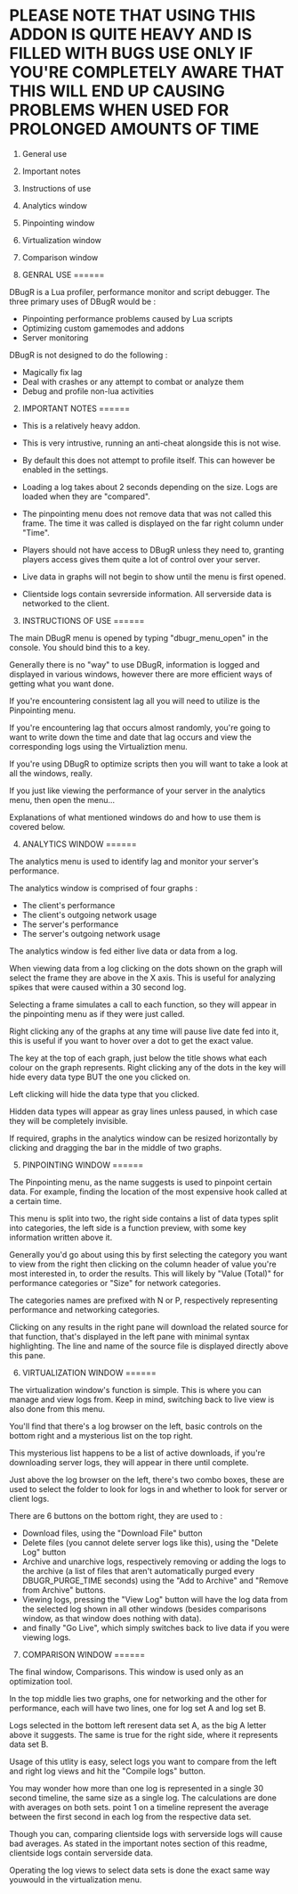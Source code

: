 
PLEASE NOTE THAT USING THIS ADDON IS QUITE HEAVY AND IS FILLED WITH BUGS
USE ONLY IF YOU'RE COMPLETELY AWARE THAT THIS WILL END UP CAUSING PROBLEMS
WHEN USED FOR PROLONGED AMOUNTS OF TIME
======

1) General use 
2) Important notes 
3) Instructions of use 
4) Analytics window 
5) Pinpointing window 
6) Virtualization window 
7) Comparison window 

1) GENRAL USE
======

DBugR is a Lua profiler, performance monitor and script debugger.  The three primary uses of 
DBugR would be :

* Pinpointing performance problems caused by Lua scripts
* Optimizing custom gamemodes and addons
* Server monitoring

DBugR is not designed to do the following :

* Magically fix lag
* Deal with crashes or any attempt to combat or analyze them
* Debug and profile non-lua activities

2) IMPORTANT NOTES
======

* This is a relatively heavy addon.

* This is very intrustive, running an anti-cheat alongside this is not wise.

* By default this does not attempt to profile itself.  This can however be enabled in the settings.

* Loading a log takes about 2 seconds depending on the size.  Logs are loaded when they are "compared".

* The pinpointing menu does not remove data that was not called this frame.  The time it was called
  is displayed on the far right column under "Time".

* Players should not have access to DBugR unless they need to, granting players access gives them quite
  a lot of control over your server.

* Live data in graphs will not begin to show until the menu is first opened.

* Clientside logs contain sevrerside information.  All serverside data is networked to the client.

3) INSTRUCTIONS OF USE
======

The main DBugR menu is opened by typing "dbugr_menu_open" in the console.  You should bind this to a key.

Generally there is no "way" to use DBugR, information is logged and displayed in various windows,
however there are more efficient ways of getting what you want done.

If you're encountering consistent lag all you will need to utilize is the Pinpointing menu.

If you're encountering lag that occurs almost randomly, you're going to want to write down the time
and date that lag occurs and view the corresponding logs using the Virtualiztion menu.

If you're using DBugR to optimize scripts then you will want to take a look at all the windows, really.

If you just like viewing the performance of your server in the analytics menu, then open the menu...

Explanations of what mentioned windows do and how to use them is covered below.

4) ANALYTICS WINDOW
======

The analytics menu is used to identify lag and monitor your server's performance.

The analytics window is comprised of four graphs : 

* The client's performance
* The client's outgoing network usage
* The server's performance
* The server's outgoing network usage

The analytics window is fed either live data or data from a log.

When viewing data from a log clicking on the dots shown on the graph will select
the frame they are above in the X axis.  This is useful for analyzing spikes that were
caused within a 30 second log.

Selecting a frame simulates a call to each function, so they will appear in the pinpointing
menu as if they were just called.

Right clicking any of the graphs at any time will pause live date fed into it, this is useful
if you want to hover over a dot to get the exact value.

The key at the top of each graph, just below the title shows what each colour on the graph represents.
Right clicking any of the dots in the key will hide every data type BUT the one you clicked on.

Left clicking will hide the data type that you clicked.

Hidden data types will appear as gray lines unless paused, in which case they will be completely
invisible.

If required, graphs in the analytics window can be resized horizontally by clicking and dragging the bar
in the middle of two graphs.

5) PINPOINTING WINDOW
======

The Pinpointing menu, as the name suggests is used to pinpoint certain data.  For example,
finding the location of the most expensive hook called at a certain time.

This menu is split into two, the right side contains a list of data types split into categories,
the left side is a function preview, with some key information written above it.

Generally you'd go about using this by first selecting the category you want to view from the right
then clicking on the column header of value you're most interested in, to order the results.  This will 
likely by "Value (Total)" for performance categories or "Size" for network categories.

The categories names are prefixed with N or P, respectively representing performance and networking
categories.

Clicking on any results in the right pane will download the related source for that function, that's 
displayed in the left pane with minimal syntax highlighting.  The line and name of the source file
is displayed directly above this pane.

6) VIRTUALIZATION WINDOW
======

The virtualization window's function is simple.  This is where you can manage and view 
logs from.  Keep in mind, switching back to live view is also done from this menu.

You'll find that there's a log browser on the left, basic controls on the bottom right
and a mysterious list on the top right.

This mysterious list happens to be a list of active downloads, if you're downloading 
server logs, they will appear in there until complete.

Just above the log browser on the left, there's two combo boxes, these are used to select
the folder to look for logs in and whether to look for server or client logs.

There are 6 buttons on the bottom right, they are used to :

* Download files, using the "Download File" button
* Delete files (you cannot delete server logs like this), using the "Delete Log" button
* Archive and unarchive logs, respectively removing or adding the logs to the archive (a
  list of files that aren't automatically purged every DBUGR_PURGE_TIME seconds)
  using the "Add to Archive" and "Remove from Archive" buttons.
* Viewing logs, pressing the "View Log" button will have the log data from the selected log shown in
  all other windows (besides comparisons window, as that window does nothing with data).
* and finally "Go Live", which simply switches back to live data if you were viewing logs.

7) COMPARISON WINDOW
======

The final window, Comparisons.  This window is used only as an optimization tool.

In the top middle lies two graphs, one for networking and the other for performance, each will 
have two lines, one for log set A and log set B.

Logs selected in the bottom left reresent data set A, as the big A letter above it suggests.  The same
is true for the right side, where it represents data set B.

Usage of this utlity is easy, select logs you want to compare from the left and right log views and hit
the "Compile logs" button.

You may wonder how more than one log is represented in a single 30 second timeline, the same size as a single
log.  The calculations are done with averages on both sets.  point 1 on a timeline represent the average between 
the first second in each log from the respective data set.

Though you can, comparing clientside logs with serverside logs will cause bad averages.  As stated in the important
notes section of this readme, clientside logs contain serverside data.

Operating the log views to select data sets is done the exact same way youwould in the virtualization menu.


